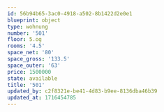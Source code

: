 ```yaml
---
id: 56b94b65-3ac0-4918-a502-8b1422d2e0e1
blueprint: object
type: wohnung
number: '501'
floor: 5.og
rooms: '4.5'
space_net: '80'
space_gross: '133.5'
space_outer: '63'
price: 1500000
state: available
title: '501'
updated_by: c2f8321e-be41-4d83-b9ee-8136dba46b39
updated_at: 1716454785
---
```

